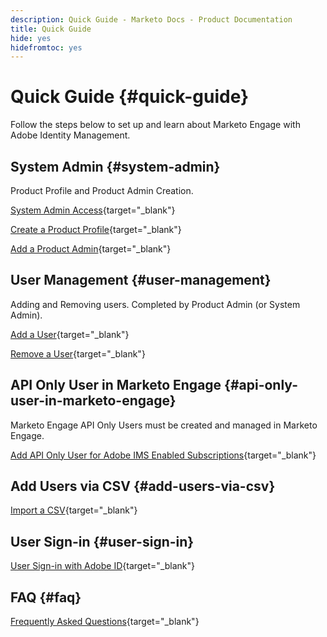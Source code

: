 ```yaml
---
description: Quick Guide - Marketo Docs - Product Documentation
title: Quick Guide
hide: yes
hidefromtoc: yes
---
```

# Quick Guide {#quick-guide}

Follow the steps below to set up and learn about Marketo Engage with Adobe Identity Management.

## System Admin {#system-admin}

Product Profile and Product Admin Creation.

[System Admin Access](/help/marketo/product-docs/administration/marketo-with-adobe-identity/admin-setup.md#system-admin-setup){target="_blank"}

[Create a Product Profile](/help/marketo/product-docs/administration/marketo-with-adobe-identity/admin-setup.md#create-a-product-profile){target="_blank"}

[Add a Product Admin](/help/marketo/product-docs/administration/marketo-with-adobe-identity/add-or-remove-a-product-admin.md#add-a-product-admin){target="_blank"}

## User Management {#user-management}

Adding and Removing users. Completed by Product Admin (or System
Admin).

[Add a User](/help/marketo/product-docs/administration/marketo-with-adobe-identity/add-or-remove-a-user.md#add-a-user){target="_blank"}

[Remove a User](/help/marketo/product-docs/administration/marketo-with-adobe-identity/add-or-remove-a-user.md#remove-a-user){target="_blank"}

## API Only User in Marketo Engage {#api-only-user-in-marketo-engage}

Marketo Engage API Only Users must be created and managed in Marketo Engage.

[Add API Only User for Adobe IMS Enabled Subscriptions](/help/marketo/product-docs/administration/marketo-with-adobe-identity/add-api-only-user-for-adobe-ims-enabled-subscriptions.md){target="_blank"}

## Add Users via CSV {#add-users-via-csv}

[Import a CSV](/help/marketo/product-docs/core-marketo-concepts/programs/working-with-programs/import-members-from-a-spreadsheet-into-a-program.md){target="_blank"}

## User Sign-in {#user-sign-in}

[User Sign-in with Adobe ID](/help/marketo/product-docs/administration/marketo-with-adobe-identity/user-sign-in-with-adobe-id.md){target="_blank"}

## FAQ {#faq}

[Frequently Asked Questions](/help/marketo/product-docs/administration/marketo-with-adobe-identity/overview.md#faq){target="_blank"}
